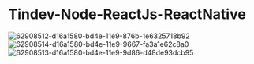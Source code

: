 # Tindev-Node-ReactJs-ReactNative

![62908512-d16a1580-bd4e-11e9-876b-1e6325718b92](https://user-images.githubusercontent.com/26778884/63264516-a6f1ee00-c261-11e9-87fb-3831c2b2d91f.png)
![62908514-d16a1580-bd4e-11e9-9667-fa3a1e62c8a0](https://user-images.githubusercontent.com/26778884/63264522-a9ecde80-c261-11e9-8b0f-70281bdd426c.png)
![62908513-d16a1580-bd4e-11e9-9d86-d48de93dcb95](https://user-images.githubusercontent.com/26778884/63264519-a8231b00-c261-11e9-8dae-5048b23aab63.png)

